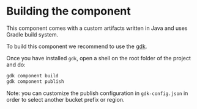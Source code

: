 <!--
 Copyright 2021 Amazon.com.
 SPDX-License-Identifier: MIT
-->

# Building the component

This component comes with a custom artifacts written in Java and uses Gradle build system.

To build this component we recommend to use the [gdk](https://docs.aws.amazon.com/greengrass/v2/developerguide/install-greengrass-development-kit-cli.html). 

Once you have installed `gdk`, open a shell on the root folder of the project and do:

```bash
gdk component build
gdk component publish
```

Note: you can customize the publish configuration in `gdk-config.json` in order to select another bucket prefix or region.

